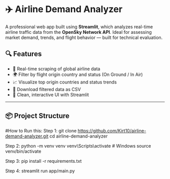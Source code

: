 # ✈️ Airline Demand Analyzer

A professional web app built using **Streamlit**, which analyzes real-time airline traffic data from the **OpenSky Network API**. Ideal for assessing market demand, trends, and flight behavior — built for technical evaluation.

## 🔍 Features

- 🔄 Real-time scraping of global airline data
- 🌍 Filter by flight origin country and status (On Ground / In Air)
- 📈 Visualize top origin countries and status trends
- 💾 Download filtered data as CSV
- 🚀 Clean, interactive UI with Streamlit

---

## 📦 Project Structure
#How to Run this: 
Step 1:
git clone https://github.com/Kirt10/airline-demand-analyzer.git
cd airline-demand-analyzer

Step 2:
python -m venv venv
venv\\Scripts\\activate        # Windows
source venv/bin/activate 

Step 3:
pip install -r requirements.txt

Step 4:
streamlit run app/main.py

